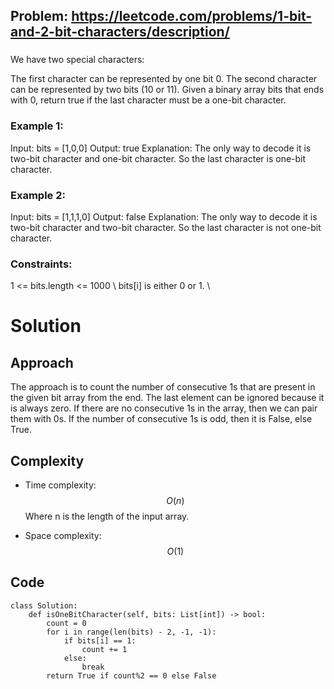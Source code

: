 ## Problem: https://leetcode.com/problems/1-bit-and-2-bit-characters/description/
### 
We have two special characters:

The first character can be represented by one bit 0.
The second character can be represented by two bits (10 or 11).
Given a binary array bits that ends with 0, return true if the last character must be a one-bit character.

 
### Example 1:
Input: bits = [1,0,0]
Output: true
Explanation: The only way to decode it is two-bit character and one-bit character.
So the last character is one-bit character.

### Example 2:
Input: bits = [1,1,1,0]
Output: false
Explanation: The only way to decode it is two-bit character and two-bit character.
So the last character is not one-bit character.

### Constraints:
1 <= bits.length <= 1000 \\
bits[i] is either 0 or 1. \\

# Solution

## Approach
The approach is to count the number of consecutive 1s that are present in the given bit array from the end. The last element can be ignored because it is always zero. If there are no consecutive 1s in the array, then we can pair them with 0s. If the number of consecutive 1s is odd, then it is False, else True.
## Complexity
- Time complexity:
$$O(n)$$ Where n is the length of the input array.

- Space complexity:
$$O(1)$$

## Code
```python3 
class Solution:
    def isOneBitCharacter(self, bits: List[int]) -> bool:
        count = 0
        for i in range(len(bits) - 2, -1, -1):
            if bits[i] == 1:
                count += 1
            else:
                break
        return True if count%2 == 0 else False
```